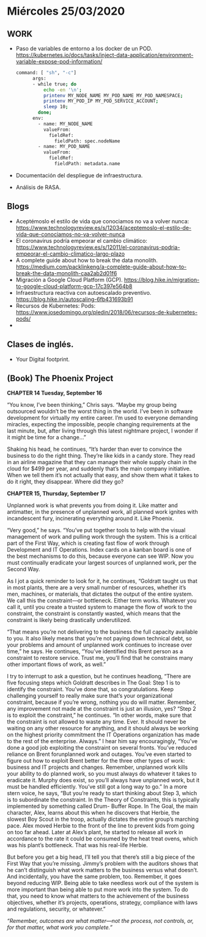 # Miércoles 25/03/2020

## WORK

- Paso de variables de entorno a los docker de un POD. https://kubernetes.io/docs/tasks/inject-data-application/environment-variable-expose-pod-information/

  ```bash
  command: [ "sh", "-c"]
        args:
        - while true; do
            echo -en '\n';
            printenv MY_NODE_NAME MY_POD_NAME MY_POD_NAMESPACE;
            printenv MY_POD_IP MY_POD_SERVICE_ACCOUNT;
            sleep 10;
          done;
        env:
          - name: MY_NODE_NAME
            valueFrom:
              fieldRef:
                fieldPath: spec.nodeName
          - name: MY_POD_NAME
            valueFrom:
              fieldRef:
                fieldPath: metadata.name
  ```

  

- Documentación del despliegue de infraestructura.

- Análisis de RASA.

  

##  Blogs

- Aceptémoslo el estilo de vida que conociamos no va a volver nunca: https://www.technologyreview.es/s/12034/aceptemoslo-el-estilo-de-vida-que-conociamos-no-va-volver-nunca
- El coronavirus podría empeorar el cambio climático: https://www.technologyreview.es/s/12011/el-coronavirus-podria-empeorar-el-cambio-climatico-largo-plazo
- A complete guide about how to break the data monolith. https://medium.com/packlinkeng/a-complete-guide-about-how-to-break-the-data-monolith-caa2ab2d01f6
- Migración a Google Cloud Platform (GCP). https://blog.hike.in/migration-to-google-cloud-platform-gcp-17c397e564b8
- Infraestructura reactiva con autoescalado preventivo. https://blog.hike.in/autoscaling-6fb431693b91
- Recursos de Kubernetes: Pods: https://www.josedomingo.org/pledin/2018/06/recursos-de-kubernetes-pods/
- 





## Clases de inglés.

- Your Digital footprint.

  

## (Book) The Phoenix Project

**CHAPTER 14 Tuesday, September 16**

“You know, I’ve been thinking,” Chris says. “Maybe my group being outsourced wouldn’t be the worst thing in the world. I’ve been in software development for virtually my entire career. I’m used to everyone demanding miracles, expecting the impossible, people changing requirements at the last minute, but, after living through this latest nightmare project, I wonder if it might be time for a change…”

Shaking his head, he continues, “It’s harder than ever to convince the business to do the right thing. They’re like kids in a candy store. They read in an airline magazine that they can manage their whole supply chain in the cloud for $499 per year, and suddenly that’s the main company initiative. When we tell them it’s not actually that easy, and show them what it takes to do it right, they disappear. Where did they go?



**CHAPTER 15, Thursday, September 17**

Unplanned work is what prevents you from doing it. Like matter and antimatter, in the presence of unplanned work, all planned work ignites with incandescent fury, incinerating everything around it. Like Phoenix.

“Very good,” he says. “You’ve put together tools to help with the visual management of work and pulling work through the system. This is a critical part of the First Way, which is creating fast flow of work through
Development and IT Operations. Index cards on a kanban board is one of the best mechanisms to do this, because everyone can see WIP. Now you must continually eradicate your largest sources of unplanned work, per the Second Way.

As I jot a quick reminder to look for it, he continues, “Goldratt taught us that in most plants, there are a very small number of resources, whether it’s men, machines, or materials, that dictates the output of the entire system. We call this the constraint—or bottleneck. Either term works. Whatever you call it, until you create a trusted system to manage the flow of work to the constraint, the constraint is constantly wasted, which means that the constraint is likely being drastically underutilized.

“That means you’re not delivering to the business the full capacity available to you. It also likely means that you’re not paying down technical debt, so your problems and amount of unplanned work continues to
increase over time,” he says.
He continues, “You’ve identified this Brent person as a constraint to restore service. Trust me, you’ll find that he constrains many other important flows of work, as well.”

I try to interrupt to ask a question, but he continues headlong, “There are five focusing steps which Goldratt describes in The Goal: Step 1 is to identify the constraint. You’ve done that, so congratulations. Keep challenging yourself to really make sure that’s your organizational constraint, because if you’re wrong, nothing you do will matter. Remember, any improvement not made at the constraint is just an illusion, yes?
“Step 2 is to exploit the constraint,” he continues. “In other words, make sure that the constraint is not allowed to waste any time. Ever.
It should never be waiting on any other resource for anything, and it should always be working on the highest priority commitment the IT Operations organization has made to the rest of the enterprise. Always.”
I hear him say encouragingly, “You’ve done a good job exploiting the constraint on several fronts. You’ve reduced reliance on Brent forunplanned work and outages. You’ve even started to figure out how to
exploit Brent better for the three other types of work: business and IT projects and changes. Remember, unplanned work kills your ability to do planned work, so you must always do whatever it takes to eradicate
it. Murphy does exist, so you’ll always have unplanned work, but it must be handled efficiently. You’ve still got a long way to go.”
In a more stern voice, he says, “But you’re ready to start thinking about Step 3, which is to subordinate the constraint. In the Theory of Constraints, this is typically implemented by something called Drum- Buffer Rope. In The Goal, the main character, Alex, learns about this when he discovers that Herbie, the slowest Boy Scout in the troop, actually dictates the entire group’s marching pace. Alex moved Herbie to the front of the line to prevent kids from going on too far ahead. Later at Alex’s plant, he started to release all work in accordance to the rate it could be consumed by the heat treat ovens, which was his plant’s bottleneck.
That was his real-life Herbie.

But before you get a big head, I’ll tell you that there’s still a big piece of the First Way that you’re missing. Jimmy’s problem with the auditors shows that he can’t distinguish what work matters to the business versus what doesn’t. And incidentally, you have the same problem, too. Remember, it goes beyond
reducing WIP. Being able to take needless work out of the system is more important than being able to put more work into the system. To do that, you need to know what matters to the achievement of the business objectives, whether it’s projects, operations, strategy, compliance with laws and regulations, security, or whatever.”

*“Remember, outcomes are what matter—not the process, not controls, or, for that matter, what work you complete.”*

